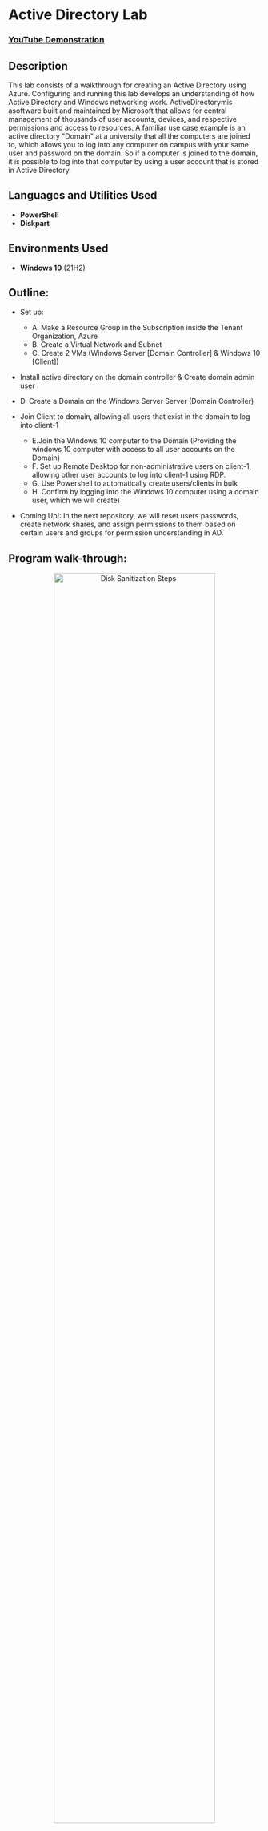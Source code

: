 <h1>Active Directory Lab</h1>

 ### [YouTube Demonstration](https://youtu.be/7eJexJVCqJo)

<h2>Description</h2>
This lab consists of a walkthrough for creating an Active Directory using Azure. Configuring and running this lab develops an understanding of how Active Directory and Windows networking work. ActiveDirectorymis asoftware built and maintained by Microsoft that allows for central management of thousands of user accounts, devices, and respective permissions and access to resources. A familiar use case example is an active directory "Domain" at a university that all the computers are joined to, which  allows you to log into any computer on campus with your same user and password on the domain. So if a computer is joined to the domain, it is possible to log into that computer by using a user account that is stored in Active Directory.
<br />


<h2>Languages and Utilities Used</h2>

- <b>PowerShell</b> 
- <b>Diskpart</b>

<h2>Environments Used </h2>

- <b>Windows 10</b> (21H2)

<h2>Outline:</h2>

- Set up:
  - A. Make a Resource Group in the Subscription inside the Tenant Organization, Azure
  - B. Create a Virtual Network and Subnet
  - C. Create 2 VMs (Windows Server [Domain Controller] & Windows 10 [Client])
-  Install active directory on the domain controller & Create domain admin user
  -   D. Create a Domain on the Windows Server Server (Domain Controller)
- Join Client to domain, allowing all users that exist in the domain to log into client-1
  - E.Join the Windows 10 computer to the Domain (Providing the windows 10 computer with access to all user accounts on the Domain)
  - F. Set up Remote Desktop for non-administrative users on client-1, allowing other user accounts to log into client-1 using RDP.
  - G. Use Powershell to automatically create users/clients in bulk
  - H. Confirm by logging into the Windows 10 computer using a domain user, which we will create)

- Coming Up!: In the next repository, we will reset users passwords, create network shares, and assign permissions to them based on certain users and groups for permission understanding in AD.

<h2>Program walk-through:</h2>

<p align="center">

<img src="https://github.com/user-attachments/assets/30f43066-78a7-448f-9a22-eef5090994a6" height="80%" width="80%" alt="Disk Sanitization Steps"/>
<p>
Overview: The default DNS settings on the client, its NIC, will point to a DNS server managed by Microsoft. So for the client to join the domain, we will tell the client to use our domain controller, as the DNS server. To do this, we will set the Client's DNS IP address in its virtual NIC, to the IP address of the domain controller. (often the domain controller doubles as a DNS server, as it will in this lab.) 
 <p>
 <br />
  - A & B Make a Resource Group and virtual network
<p>
 Create a new virtual network and resource group. I am calling the resource group "Active-Directory-Lab" and putting it in Canada. For step by step directions to make a Resource group, network, VM, and remote desktop, review my repository [network and computing]. I'll manually create the virtual network instead of letting the VM make it. I'll name this virtual network "Active-Directory-Vnet."
 <p>
  
- C. Create 2 VMs (Windows Server [Domain Controller] & Windows 10 [Client]);set up their NICs
<img width="478" alt="image" src="https://github.com/user-attachments/assets/a6c8676e-cf0e-4850-8449-9fe80460d9bb" />


1. Create domain controller named "dc-1" as a new VM in Azure, selecting the same resource group that was just made, and the same region. For image select "Windows server 2022". Select a size of 2 vcpus. create a username and password. Agree to licensing if needed. select Next: Disks and Next: Networking. Then make sure the virtual network is the one just created, Active-Directory-Vnet. select "review and create" and "create." 
<p>
 2. Now for the other VM, create it similarly, selecting the same resource group and region but name it "client-1" and for the image select "Windows 10 Pro", still 2vcpus, same username and password for the sake of this lab, and follow all subsequent steps for the previous vm creation.
 <p>
  3.Set the domain Controller's NIC Private IP address to be static. This is to make sure it doesn't get reassigned as dc-1 is going to be both a server and acting as a dNS server. dc-1's private IP address needs to be static because client-1 will use dc-1 as the DNS server. We will manually configure client-1's DNS settings to use dc-1's private IP address. To do this, select the dc-1 VM. Then select "networking" on the left and "network settings" below that. Select dc-1's virtual Network Interface card, shown in the picture above. Now under "name" select "ipconfig1" and a window will appear from the right side of the screen. On this window you can see "Private IP address settings" and "allocation" underneath that, select "static" and "save" so that dc-1's private IP address will not change, regardless of how many times the virtual machine is restarted, so the client using this server will still have access.
  <p>
   4. Log into the domain controller using its public IP address and remote desktop to disable the Windows firewall, just for connectivity testing. You should re-enable the firewall before using the the VM otherwise. To do this, in azure go to VMs, and get dc-1's public IP address. Use remote desktop to connect to dc-1, the server manager will load if you are in the domain manager dc-1 VM and made the right kind of VM. Inside your VM if you right click the start menu and select system, it should say "Windows Server 2022." Now, right click the start menu and select"run" and type "wf.msc" for Windows Firewall. Click "Properties" on the right and for "firewall state" select "off" go through the tabs above to disbale firewall for the domain, private, and public profile, then select "apply" and "ok" and then close the window. 
   <p>
    5. Now set client-1's DNS settings on the NIC to dc-1's Private IP address. In Azure, select the dc-1 VM and copy its Private IP address (Likely 10.0.0.4). Then select the Client-1 VM ->Networking -> Network Settings -> Select "Network interface/ IP Configuration as shown in the picture above. Then to the left under the selected "IP Configurations" is "DNS Servers" select that. And instead of the default "inherit from virtual network" the Vnet DNS server, we will select "custom" and paste the dc-1's private IP address here. Now whenever the client computer looks up anything, it will look to dc-1 for it, allowing us to join the domain. select "save" above. From the Azure portal, restart the "client-1" VM to update the changes we've made, by selecting the box next to its name under VM's and selecting "restart" with the slightly curved arrow above.
  </p>
  6. Log into client-1 and ping dc-1's private IP address. copy dc-1's private IP address from Azure. In the client-1 VM go to start and type and go to powershell and type ping followed by dc-1's private IP address so for example "ping 10.0.0.4" if you get the error "request timed out" the VMs are likely not in the same virtual network or dc-1's firewall is still blocking ping, so review the relevant steps. If it worked you will see messages saying "Reply from 10.0.0.4" with other information. In client-1 open PowerShell again and run "ipconfig /all" and the output for the DNS setting should show dc-1's private IP address. Meanwhile dc-1 is using the vnet DNS server.
 </p>

- D. Create a Domain on the Windows Server Server (Domain Controller)
- ![image](https://github.com/user-attachments/assets/40932bee-5138-4c0d-a427-f9b613eb7bc1)

  1. To install active directory on the domain controller, log into the VMs and on the dc-1 VM, install active directory domain services by clicking "start" then "server manager" canceling out any pop up window. Then go to "add roles and features" click "next" twice. There should only be one server selection available so click "next." For server roles, there should show checkboxes, select "active directory domain services" and select "add features". Now you're back, so click "next" twice. Select "restart if required" "yes" and "install." Once installed, you may close the window.

 </p>
 2. Now we will  promote dc-1 as a domain controller by configuring the active directory that has been installed. This is called setting up a new forest which we will call mydomain.com. In the dc-1 VM click the flag in the top right of ther server manager. select "promote this server to a domain controller" so the AD can become a domain controller. Then select "add a new forest" and type "mydomain.com" or whatever you chose. and select "next" and then create a DSRM password. select "next"'s but make sure "create DNS delegation" is unchecked and click "next"'s, note sometimes the NetBIOS page takes a few moments to load. select "next" until you can select "install" and do so, so that the new forest can be installed and dc-1 can be turned into a domain controller. It will automatically restart. Use RDP to log back into dc-1 using it public IP address. But because the dc-1 VM is now a domain controller, we need to specify the context to which we want to log into it as. Since the domain holds all the users, we need to specify which user we want to log in as. When people log into dc-1 VM now, since the user accounts exist in a domain (now you must specify you are using this domain and this user, so for example, to specify the domain, do so in a backslash followed bywhichever user in that domain you want to log into, which right now is my username: "mydomain.com\labuser" The domain is a context that holds many users, however another context is local on the device itself. That is why you may need to specify the context that you want to login as lab user on mydomain.com. Since dc-1 is now a domain controller on the domain, you must specify that you want to log on as a domain user, and you must specify which domain, otherwise you may be logged in locally.
 <p>
  ![image](https://github.com/user-attachments/assets/4bd59605-b292-4a5a-bf2e-3f2bccf6fb2d) ,organizational unit creation>

  3. Let's create organizational units and a Domain Admin User within the domain (so we do not need to use the default username, which in this case is labuser)

 Open Active Directory Users and computers and then create an organizational unit called "_EMPLOYEES" An organizational unit is similar to a folder for organizing and more. So we'll create an organizational unit for employees and one for admins, and actually create a domain admin inside the admins folder. Domain Admins may impact thousands of users!

 3a. To do this, open the dc-1 computer, select start -> select "windows administrative tools" with a folder to the left -> in its drop down select active directory and computers (not one of the other active directories). select "mydomain.com" to expand the dropdown. The "users" will show many users, including your own. right-click "mydomain.com" -> new ->organizational unit-> name : _EMPLOYEES. and repeat the process making another organizational unit and call it _ADMINS.(Later when we run script to create employees, it will look for this folder. Putting an underscore before the name puts our folders first if you right click mydomain.com and refresh, since its alphabetical, and this may be useful if here are many organizational units.
 <p>
  ![image](https://github.com/user-attachments/assets/0b6624c6-32fe-4fc5-858e-00ffd0a8e937)
![image](https://github.com/user-attachments/assets/d4d74c12-56a1-40e5-888b-a7e5a97a3752)

<img width="314" alt="image" src="https://github.com/user-attachments/assets/27576f05-e8a7-4923-978f-3225d9e8f399" />
  3b. Let's create a new employee, Jane Doe, with username of jane_admin and a password. right click the "_ADMINS" organizational unit we just made -> New -> User. I will deselect "user must change password at next login" for ease and create a password, and for the dake of the lab you may select "password never expires." Although we named the user jane_admin and put her in the admin folder, we still need to give her admin permissions by adding her account to the built in "Domain Admins" security group. To do this, right click jane's account -> properties -> member of -> add -> under "enter the object names to select" write "domain admins" and select "check names" to find it (if it does not exist you will get the error "name not found"). select "okay's" and "apply." Now Jane Doe is an actual admin that can create and manage users and more. Now let's test it! Log out of dc-1 and login as Jane using mydomain.com\jane_admin as the username
  <p>
 
- Join Client to domain, allowing all users that exist in the domain to log into client-1
</p>
 - E.Join the Windows 10 computer to the Domain (Providing the windows 10 computer with access to all user accounts on the Domain)
 <p>
  
  ![image](https://github.com/user-attachments/assets/610afab8-3304-4b46-a149-702120f11bc0)
<p>
 
</p>
  1. Make sure you have completed the earlier step of setting client-1's DNS settings to dc-1's Private IP address from the azure portal and restarting client-1 and if you've followed along, this is already done. log into client-1 using the original local admin (labuser)and join it to the domain by right-clicking the start menu ->system -> a window will pop up, to the right select "rename this PC advanced." Under the computer name tab, click "change" and under "member of" select "domain" and type your domain. Notice, because we set the DNS settings on client-1 to use dc-1's private IP address, it is able to locate the domain controller (DC) for the mydomain.com domain prompting a username and password instead of receiving the error "And AD DC for this domain could not be contacted." Again, because mydomain.com is a DNS and its settings have been configured properly, it is able to locate the appropriate domain controller. Now log in, specifying the context via using mydomain.com\jane_admin as the username because she is a domain admin so she should have permissions to join the domain. begin closing windows and restart. When it restarts it has become a member of the domain! But let's make sure. Go to the domain and verify that client-1 is in there.
  <p>
   ![image](https://github.com/user-attachments/assets/16a07c12-741c-4886-bd7a-cb3145bb72fb)
![image](https://github.com/user-attachments/assets/81595327-884d-4bdc-8f95-2f22d54c5092)

  </p>
  2. Log into dc-1 as jane_admin.in the start search, search "active directory users and computers." expand "mydomain.comand select "computer" and you should see "client-1" double click it and you can view information about it like its a member of what group, and running what system. Make another operational unit called "_CLIENTS."Go back to computers, and then drag client-1 into _CLIENTS, saying yes to the pop up warning. Right click mydomain.com to refresh.
  <p>
 - F. Set up Remote Desktop for non-administrative users on client-1, allowing other user accounts to log into client-1 using RDP.
   <p>
    
    <p>
    ![image](https://github.com/user-attachments/assets/5d95f5b6-d8d7-4e0e-9d50-ab7994534564)
<p>
 
</p>
    log into client-1 as jane_admin using mydomain.com\jane_admin as the username. Then rightclick the start menu -> system -> a window wil pop up, select "remote desktop" on the left. Allow domain users to accessremote desktop, by selecting "select users that can remotely access this PC" under "user accounts" then select "add". The computer is able to access the context of mydomain.com (for example, you can check again for "domain admins" now on this computer and when you check, it will find it because you are connected to the domain. however domain admins already have access to log in. so instead type "domain users" indicating all users in the domain will be allowed to log in to this computer. select "ok" and "add." Normally this step would be done with Group Policy, allowing you to change many systems at once. For more on Group policy objects (GPO) look to my future repository on active directory, a continuation of this lab.
    
  - G. Use Powershell to automatically create users/clients in bulk
  - <p>
   
   <p>
    ![image](https://github.com/user-attachments/assets/080e5f8f-d88e-4e82-b127-888a0264f875)

  </p>
   log into dc-1 as domain admin and open PowerShell Ise as admin by right clicking it. copy the code from the file at the top of this repository titled "Generate-Names-Create-Users" then back in Powershell create a new file by clicking the first icon below "file", paste it in there and then type ctrl+s to save it to the desktop calling it "create-users"
 - H. Confirm by logging into the Windows 10 computer using a normal domain user, which we will create)

- Coming Up!: In the next repository, we will reset users passwords, create network shares, and assign permissions to them based on certain users and groups for permission understanding in AD.
$Launch the utility: <br/>
 <br />
Select the disk:  <br/>
<img src="https://i.imgur.com/tcTyMUE.png" height="80%" width="80%" alt="Disk Sanitization Steps"/>
<br />
<br />
Enter the number of passes: <br/>
<img src="https://i.imgur.com/nCIbXbg.png" height="80%" width="80%" alt="Disk Sanitization Steps"/>
<br />
<br />
Confirm your selection:  <br/>
<img src="https://i.imgur.com/cdFHBiU.png" height="80%" width="80%" alt="Disk Sanitization Steps"/>
<br />
<br />
Wait for process to complete (may take some time):  <br/>
<img src="https://i.imgur.com/JL945Ga.png" height="80%" width="80%" alt="Disk Sanitization Steps"/>
<br />
<br />
Sanitization complete:  <br/>
<img src="https://i.imgur.com/K71yaM2.png" height="80%" width="80%" alt="Disk Sanitization Steps"/>
<br />
<br />
Observe the wiped disk:  <br/>
<img src="https://i.imgur.com/AeZkvFQ.png" height="80%" width="80%" alt="Disk Sanitization Steps"/>
</p>

<!--
 ```diff
- text in red
+ text in green
! text in orange
# text in gray
@@ text in purple (and bold)@@
```
--!>
